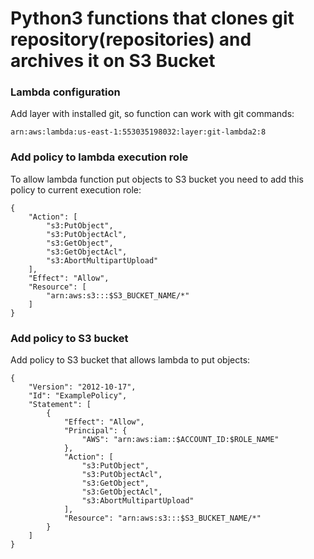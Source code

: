 # Python3 functions that clones git repository(repositories) and archives it on S3 Bucket

### Lambda configuration
Add layer with installed git, so function can work with git commands:

```arn:aws:lambda:us-east-1:553035198032:layer:git-lambda2:8```

### Add policy to lambda execution role
To allow lambda function put objects to S3 bucket you need to add this policy to current execution role:

```
{
    "Action": [
        "s3:PutObject",
        "s3:PutObjectAcl",
        "s3:GetObject",
        "s3:GetObjectAcl",
        "s3:AbortMultipartUpload"
    ],
    "Effect": "Allow",
    "Resource": [
        "arn:aws:s3:::$S3_BUCKET_NAME/*"
    ]
}
```

### Add policy to S3 bucket
Add policy to S3 bucket that allows lambda to put objects:

```
{
    "Version": "2012-10-17",
    "Id": "ExamplePolicy",
    "Statement": [
        {
            "Effect": "Allow",
            "Principal": {
                "AWS": "arn:aws:iam::$ACCOUNT_ID:$ROLE_NAME"
            },
            "Action": [
                "s3:PutObject",
                "s3:PutObjectAcl",
                "s3:GetObject",
                "s3:GetObjectAcl",
                "s3:AbortMultipartUpload"
            ],
            "Resource": "arn:aws:s3:::$S3_BUCKET_NAME/*"
        }
    ]
}
```
